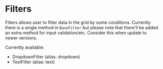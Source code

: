 # Filters

Filters allows user to filter data in the grid by some conditions. 
Currently there is a single method in `BaseFilter` but please note that there'll be added an extra method for input validation/etc. Consider this when update to newer versions.

Currently available:
- DropdownFilter (alias: dropdown)
- TextFilter (alias: text)
